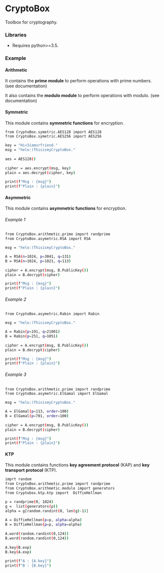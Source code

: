 # CryptoBox
Toolbox for cryptography.

### Libraries
* Requires python>=3.5.

### Example

#### Arithmetic

It contains the **prime module** to perform operations with prime numbers. (see documentation)<br />


It also contains the **modulo module** to perform operations with modulo. (see documentation)<br />


#### Symmetric

This module contains **symmetric functions** for encryption.

```bash
from CryptoBox.symetric.AES128 import AES128
from CryptoBox.symetric.AES256 import AES256

key = "Hi<3iamurfriend."
msg = "helo:)ThisismyCryptoBox."
	
aes = AES128()
	
cipher = aes.encrypt(msg, key)
plain = aes.decrypt(cipher, key)
	
print(f"Msg : {msg}")
print(f"Plain : {plain}")
```



#### Asymmetric
This module contains **asymmetric functions** for encryption.

###### Example 1
```bash
from CryptoBox.arithmetic.prime import randprime
from CryptoBox.asymetric.RSA import RSA

msg = "helo:)ThisismyCryptoBox."

A = RSA(n=1024, p=3041, q=131)
B = RSA(n=1024, p=1021, q=113)
		
cipher = A.encrypt(msg, B.PublicKey())
plain = B.decrypt(cipher)

print(f"Msg : {msg}")
print(f"Plain : {plain}")
```

###### Example 2
```bash
from CryptoBox.asymetric.Rabin import Rabin

msg = "helo:)ThisismyCryptoBox."

A = Rabin(p=191, q=21001)
B = Rabin(p=251, q=1051)
		
cipher = A.encrypt(msg, B.PublicKey())
plain = B.decrypt(cipher)

print(f"Msg : {msg}")
print(f"Plain : {plain}")

```


###### Example 3
```bash
from CryptoBox.arithmetic.prime import randprime
from CryptoBox.asymetric.ElGamal import ElGamal

msg = "helo:)ThisismyCryptoBox."

A = ElGamal(p=113, order=100)
B = ElGamal(p=701, order=100)
		
cipher = A.encrypt(msg, B.PublicKey())
plain = B.decrypt(cipher)

print(f"Msg : {msg}")
print(f"Plain : {plain}")
```



#### KTP

This module contains functions **key agreement protocol** (KAP) and **key transport protocol** (KTP).

```bash
imprt random
from CryptoBox.arithmetic.prime import randprime
from CryptoBox.arithmetic.modulo import generators
from Cryptobox.ktp.ktp import  DiffieHellman

p = randprime(0, 1024)
g =  list(generators(p))
alpha = g[random.randint(0, len(g)-1)]
	
A = DiffieHellman(p=p, alpha=alpha)
B = DiffieHellman(p=p, alpha=alpha)
	
A.word(random.randint(0,124))
B.word(random.randint(0,124))
	
A.key(B.exp)
B.key(A.exp)
	
print(f"A : {A.key}")
print(f"B : {B.key}")
```

